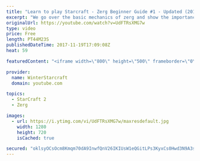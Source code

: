 ```yaml
---
title: "Learn to play Starcraft - Zerg Beginner Guide #1 - Updated (2017)"
excerpt: "We go over the basic mechanics of zerg and show the importance of understanding at least some of what your opponent is doing.  This guide is meant for players with an understanding of the objectives of starcraft but without any strong direction or gameplan, especially for each specific race! -- Watch"
originalUrl: https://youtube.com/watch?v=UdFTRsXMG7w
type: video
price: Free
length: PT44M23S
publishedDateTime: 2017-11-19T17:09:08Z
heat: 59

featuredContent: "<iframe width=\"800\" height=\"500\" frameborder=\"0\" src=\"https://www.youtube.com/embed/UdFTRsXMG7w\" allow=\"accelerometer; autoplay; encrypted-media; gyroscope; picture-in-picture\" allowfullscreen></iframe>"

provider:
  name: WinterStarcraft
  domain: youtube.com

topics:
  - StarCraft 2
  - Zerg

images:
  - url: https://i.ytimg.com/vi/UdFTRsXMG7w/maxresdefault.jpg
    width: 1280
    height: 720
    isCached: true

secured: "oklsyOCsOcm8Kmqm70dA9InwfQnV26IKIUsW1eQGitLPs3KyxCs0Hwd3N9A3srRNKS1zdI0otfcnWoL+O26hkUoPNpqWLcN/ZZEOEH92jocU/E/KV/qR0Wtw1vUVf67JDTU0MZ3gk6rmZ8IztcGDLQpmiTYlF/B/mSdkSCj12Es+WgIyRQtOk5pIyIoQIm3T0vaGBVPsuGvOH3Ga6QV6E6la2Q/OIGyatmBDXaRmT6Ho7+L/beiVfi6ZzD/Q4QNG78cs8InHbh+XGs5XPBJ2ziJUAq+zHrsK8T8CN9bdXg7qZr7FSXg2nc1mV7nZR7UnmhvQDlEWOVVhfn33sQnMnsvNOCGRWJuTQMx0BofGcvjsogkn5vPtT5XeL+i9TrYx6IG/vbGw59Rm8wQ4AF3mm6gAwJ1fHdiIb3B1NTUt+Nvf/vBs1bhS0r052ZVPv8Aq;qkV1mtLA6jk4e4WPPPRVig=="
---
```


